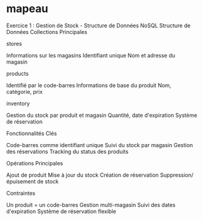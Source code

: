 # mapeau
Exercice 1 : Gestion de Stock - Structure de Données NoSQL
Structure de Données
Collections Principales

stores

Informations sur les magasins
Identifiant unique
Nom et adresse du magasin


products

Identifié par le code-barres
Informations de base du produit
Nom, catégorie, prix


inventory

Gestion du stock par produit et magasin
Quantité, date d'expiration
Système de réservation

Fonctionnalités Clés

Code-barres comme identifiant unique
Suivi du stock par magasin
Gestion des réservations
Tracking du status des produits

Opérations Principales

Ajout de produit
Mise à jour du stock
Création de réservation
Suppression/épuisement de stock

Contraintes

Un produit = un code-barres
Gestion multi-magasin
Suivi des dates d'expiration
Système de réservation flexible
